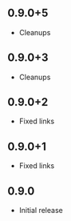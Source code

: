 ## 0.9.0+5
* Cleanups

## 0.9.0+3
* Cleanups

## 0.9.0+2
* Fixed links

## 0.9.0+1
* Fixed links

## 0.9.0
* Initial release
